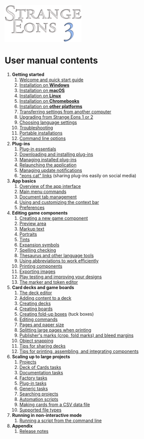 ![Strange Eons 3](images/se3-header.png)

# User manual contents

1. **Getting started**
   1. [Welcome and quick start guide](um-install-intro.md)
   2. [Installation on **Windows**](um-install-win.md)
   3. [Installation on **macOS**](um-install-mac.md)
   4. [Installation on **Linux**](um-install-linux.md)
   5. [Installation on **Chromebooks**](um-install-chromebook.md)
   6. [Installation on **other platforms**](um-install-other.md)
   7. [Transferring settings from another computer](um-install-user-folder.md)
   8. [Upgrading from Strange Eons 1 or 2](um-install-upgrading.md)
   9. [Choosing language settings](um-install-languages.md)
   10. [Troubleshooting](um-install-troubleshooting.md)
   11. [Portable installations](um-install-portable.md)
   12. [Command line options](um-install-command-line-options.md)
2. **Plug-ins**
   1. [Plug-in essentials](um-plugins-intro.md)
   2. [Downloading and installing plug-ins](um-plugins-catalogue.md)
   3. [Managing installed plug-ins](um-plugins-manager.md)
   4. [Relaunching the application](um-plugins-relaunching.md)
   5. [Managing update notifications](um-plugins-updates.md)
   6. ["eons cat" links](um-plugins-eonscat.md) (sharing plug-ins easily on social media)
3. **App basics**
   1. [Overview of the app interface](um-ui-intro.md)
   2. [Main menu commands](um-ui-menu.md)
   3. [Document tab management](um-ui-documents.md)
   4. [Using and customizing the context bar](um-ui-context-bar.md)
   5. [Preferences](um-ui-preferences.md)
4. **Editing game components**
   1. [Creating a new game component](um-gc-intro.md)
   2. [Preview area](um-gc-preview.md)
   3. [Markup text](um-gc-markup.md)
   4. [Portraits](um-gc-portraits.md)
   5. [Tints](um-gc-tints.md)
   6. [Expansion symbols](um-gc-expansions.md)
   7. [Spelling checking](um-gc-spelling.md)
   8. [Thesaurus and other language tools](um-gc-thesaurus.md)
   9. [Using abbreviations to work efficiently](um-gc-abbreviations.md)
   10. [Printing components](um-gc-print.md)
   11. [Exporting images](um-gc-export.md)
   12. [Play testing and improving your designs](um-gc-play-testing.md)
   13. [The marker and token editor](um-token-editor.md)
5. **Card decks and game boards**
   1. [The deck editor](um-deck-intro.md)
   2. [Adding content to a deck](um-deck-adding-content)
   3. [Creating decks](um-deck-decks.md)
   4. [Creating boards](um-deck-boards.md)
   5. [Creating fold-up boxes](um-deck-boxes.md) (tuck boxes)
   6. [Editing commands](um-deck-commands.md)
   7. [Pages and paper size](um-deck-pages.md)
   8. [Splitting large pages when printing](um-deck-page-split.md)
   9. [Publisher's marks (crop, fold marks) and bleed margins](um-deck-pubmarks.md)
   10. [Object snapping](um-deck-snap.md)
   11. [Tips for sharing decks](um-deck-share-tips.md)
   12. [Tips for printing, assembling, and integrating components](um-deck-print-tips.md)
6. **Scaling up to large projects**
   1. [Projects](um-proj-intro.md)
   2. [Deck of Cards tasks](um-proj-deck-task.md)
   3. [Documentation tasks](um-proj-doc-task.md)
   4. [Factory tasks](um-proj-factory-task.md)
   5. [Plug-in tasks](um-proj-plugin-task.md)
   6. [Generic tasks](um-proj-generic-task.md)
   7. [Searching projects](um-proj-search.md)
   8. [Automation scripts](um-proj-automation.md)
   9. [Making cards from a CSV data file](um-proj-csv-factory.md)
   10. [Supported file types](um-proj-file-types.md)
7. **Running in non-interactive mode**
   1. [Running a script from the command line](um-run-script.md)
8. **Appendix**
   1. [Release notes](um-release-notes.md)
